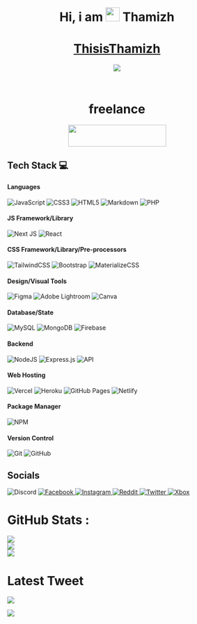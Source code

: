 <div align="center"><h1> Hi, i am <img src="https://raw.githubusercontent.com/TheDudeThatCode/TheDudeThatCode/master/Assets/Hi.gif" width="32px"/> Thamizh </h1> </div>

<h1 align="center" text-decoration="none"><a href="https://thamizh.is-a.dev/">ThisisThamizh</a></h1>

<div align="center">

<a href="https://www.buymeacoffee.com/thisisthamizh"><img src="https://img.buymeacoffee.com/button-api/?text=Buy me a pizza&emoji=🍕&slug=thisisthamizh&button_colour=FFDD00&font_colour=000000&font_family=Comic&outline_colour=000000&coffee_colour=ffffff" /></a>

</div>

<br>

<div align="center">

<h1 align="center">freelance</h1>

<a href="https://www.upwork.com/freelancers/~01c1d35f3a3fc1203e?viewMode=1">

<img src="https://thamizh.is-a.dev/source/images/upwork.png" width="225px" height="50px" />

</a>

</div>

## Tech Stack 💻

#### Languages

![JavaScript](https://img.shields.io/badge/-JavaScript-000?style=for-the-badge&logo=javascript)
![CSS3](https://img.shields.io/badge/-CSS3-000?style=for-the-badge&logo=css3)
![HTML5](https://img.shields.io/badge/-HTML5-000?style=for-the-badge&logo=html5)
![Markdown](https://img.shields.io/badge/-Markdown-000?style=for-the-badge&logo=markdown)
![PHP](https://img.shields.io/badge/php-000?logo=php&logoColor=white&style=for-the-badge)

#### JS Framework/Library

![Next JS](https://img.shields.io/badge/-NextJS-000?style=for-the-badge&logo=next.js)
![React](https://img.shields.io/badge/-ReactJS-000?style=for-the-badge&logo=react)

#### CSS Framework/Library/Pre-processors

![TailwindCSS](https://img.shields.io/badge/-TailwindCSS-000?style=for-the-badge&logo=tailwind-css)
![Bootstrap](https://img.shields.io/badge/-Bootstrap-000?style=for-the-badge&logo=bootstrap)
![MaterializeCSS](https://img.shields.io/badge/-MaterializeCSS-000?style=for-the-badge&logo=MaterializeCSS)

#### Design/Visual Tools

![Figma](https://img.shields.io/badge/-Figma-000?style=for-the-badge&logo=figma)
![Adobe Lightroom](https://img.shields.io/badge/-Adobe%20Lightroom-000?style=for-the-badge&logo=adobe%20lightroom)
![Canva](https://img.shields.io/badge/-Canva-000?style=for-the-badge&logo=canva)

#### Database/State

![MySQL](https://img.shields.io/badge/-Mysql-000?style=for-the-badge&logo=Mysql)
![MongoDB](https://img.shields.io/badge/MongoDB-000.svg?logo=mongodb&logoColor=white&style=for-the-badge)
![Firebase](https://img.shields.io/badge/Firebase-000.svg?logo=firebase&logoColor=white&style=for-the-badge)

#### Backend

![NodeJS](https://img.shields.io/badge/-NodeJS-000?style=for-the-badge&logo=node.js&logoColor=pink)
![Express.js](https://img.shields.io/badge/-ExpressJS-000?style=for-the-badge&logo=express)
![API](https://img.shields.io/badge/-API-000?style=for-the-badge&logo=fastapi)

#### Web Hosting

![Vercel](https://img.shields.io/badge/-Vercel-000?style=for-the-badge&logo=vercel)
![Heroku](https://img.shields.io/badge/-Heroku-000?style=for-the-badge&logo=heroku)
![GitHub Pages](https://img.shields.io/badge/-GitHub%20Pages-000?style=for-the-badge&logo=github)
![Netlify](https://img.shields.io/badge/-Netlify-000?style=for-the-badge&logo=netlify)

#### Package Manager

![NPM](https://img.shields.io/badge/-NPM-000?style=for-the-badge&logo=npm)

#### Version Control

![Git](https://img.shields.io/badge/-Git-000?style=for-the-badge&logo=git)
![GitHub](https://img.shields.io/badge/-GitHub-000?style=for-the-badge&logo=github)

## Socials 
![Discord](https://img.shields.io/badge/Thamizh's_server-%237289DA.svg?logo=discord&logoColor=white&style=for-the-badge)
</a>
<a href="https://www.facebook.com/thamilventhan.kannadass/">
![Facebook](https://img.shields.io/badge/Facebook-%231877F2.svg?logo=Facebook&logoColor=white&style=for-the-badge)
</a>
<a href="https://www.instagram.com/thisis_thamizh/">
![Instagram](https://img.shields.io/badge/thisis__thamizh-%23E4405F.svg?logo=Instagram&logoColor=white&style=for-the-badge)
</a>
<a href="https://www.reddit.com/user/K_Thamizh">
![Reddit](https://img.shields.io/badge/Reddit-FF4500?logo=reddit&logoColor=white&style=for-the-badge)
</a>
<a href="https://twitter.com/thisis_thamizh">
![Twitter](https://img.shields.io/badge/thisis__thamizh-%231DA1F2.svg?logo=Twitter&logoColor=white&style=for-the-badge)
</a>
<a href="">
![Xbox](https://img.shields.io/badge/MRFROZENFIRE979-%23107C10.svg?logo=Xbox&logoColor=white&style=for-the-badge)
</a>

# GitHub Stats :
![](https://github-readme-stats.vercel.app/api?username=ThisisThamizh&hide_border=false&include_all_commits=false&count_private=false) 
<br>
![](https://github-readme-streak-stats.herokuapp.com/?user=ThisisThamizh&hide_border=false) 
<br>
![](https://github-readme-stats.vercel.app/api/top-langs/?username=ThisisThamizh&hide_border=false&include_all_commits=false&count_private=false&layout=compact)
<br>

# Latest Tweet
[![](https://tweeco.pushkaryadav.in/api/handle/thisis_thamizh)](https://tweeco.pushkaryadav.in)

[![](https://visitcount.itsvg.in/api?id=ThisisThamizh&icon=0&color=0)](https://visitcount.itsvg.in)
